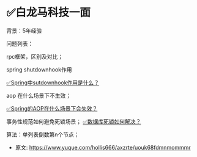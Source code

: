 # ✅白龙马科技一面
<!--page header-->

背景：5年经验

问题列表：

rpc框架，区别及对比；

spring shutdownhook作用

[✅Spring中sutdownhook作用是什么？](https://www.yuque.com/hollis666/axzrte/yhm4uefb73v8iezg?view=doc_embed)

aop 在什么场景下不生效；

[✅Spring的AOP在什么场景下会失效？](https://www.yuque.com/hollis666/axzrte/qogczxzhispgvw96?view=doc_embed)

事务性规范如何避免死锁场景；
[✅数据库死锁如何解决？](https://www.yuque.com/hollis666/axzrte/ut71vg?view=doc_embed)

算法：单列表倒数第n个节点；


<!--page footer-->
- 原文: <https://www.yuque.com/hollis666/axzrte/uouk68fdmnmommmr>